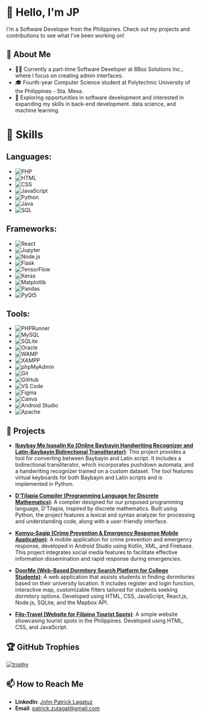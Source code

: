 # 👋 Hello, I'm JP

I'm a Software Developer from the Philippines. Check out my projects and contributions to see what I’ve been working on!

## 📝 About Me

- 👨‍💻 Currently a part-time Software Developer at 8Box Solutions Inc., where I focus on creating admin interfaces.
- 🎓 Fourth-year Computer Science student at Polytechnic University of the Philippines - Sta. Mesa.
- 🌟 Exploring opportunities in software development and interested in expanding my skills in back-end development. data science, and machine learning.

# 🌟 Skills

## **Languages**:
- ![PHP](https://img.shields.io/badge/-PHP-4F5D95?style=flat&logo=php&logoColor=white)
- ![HTML](https://img.shields.io/badge/-HTML-E34F26?style=flat&logo=html5&logoColor=white)
- ![CSS](https://img.shields.io/badge/-CSS-1572B6?style=flat&logo=css3&logoColor=white)
- ![JavaScript](https://img.shields.io/badge/-JavaScript-F7DF1E?style=flat&logo=javascript&logoColor=black)
- ![Python](https://img.shields.io/badge/-Python-3776AB?style=flat&logo=python&logoColor=white)
- ![Java](https://img.shields.io/badge/-Java-007396?style=flat&logo=java&logoColor=white)
- ![SQL](https://img.shields.io/badge/-SQL-003B57?style=flat&logo=sqlite&logoColor=white)

## **Frameworks**:
- ![React](https://img.shields.io/badge/-React-61DAFB?style=flat&logo=react&logoColor=black)
- ![Jupyter](https://img.shields.io/badge/-Jupyter-F37626?style=flat&logo=jupyter&logoColor=white)
- ![Node.js](https://img.shields.io/badge/-Node.js-8CC84C?style=flat&logo=node.js&logoColor=white)
- ![Flask](https://img.shields.io/badge/-Flask-000000?style=flat&logo=flask&logoColor=white)
- ![TensorFlow](https://img.shields.io/badge/-TensorFlow-FF6F20?style=flat&logo=tensorflow&logoColor=white)
- ![Keras](https://img.shields.io/badge/-Keras-D00000?style=flat&logo=keras&logoColor=white)
- ![Matplotlib](https://img.shields.io/badge/-Matplotlib-0079A1?style=flat&logo=matplotlib&logoColor=white)
- ![Pandas](https://img.shields.io/badge/-Pandas-150458?style=flat&logo=pandas&logoColor=white)
- ![PyQt5](https://img.shields.io/badge/-PyQt5-4B0082?style=flat&logo=python&logoColor=white)

## **Tools**:
- ![PHPRunner](https://img.shields.io/badge/-PHPRunner-2C3E50?style=flat&logo=php&logoColor=white)
- ![MySQL](https://img.shields.io/badge/-MySQL-4479A1?style=flat&logo=mysql&logoColor=white)
- ![SQLite](https://img.shields.io/badge/-SQLite-003B57?style=flat&logo=sqlite&logoColor=white)
- ![Oracle](https://img.shields.io/badge/-Oracle-F80000?style=flat&logo=oracle&logoColor=white)
- ![WAMP](https://img.shields.io/badge/-WAMP-6C8EBF?style=flat&logo=wamp&logoColor=white)
- ![XAMPP](https://img.shields.io/badge/-XAMPP-FB7A24?style=flat&logo=xampp&logoColor=white)
- ![phpMyAdmin](https://img.shields.io/badge/-phpMyAdmin-6C5B9D?style=flat&logo=phpmyadmin&logoColor=white)
- ![Git](https://img.shields.io/badge/-Git-F05032?style=flat&logo=git&logoColor=white)
- ![GitHub](https://img.shields.io/badge/-GitHub-181717?style=flat&logo=github&logoColor=white)
- ![VS Code](https://img.shields.io/badge/-VS%20Code-007ACC?style=flat&logo=visual-studio-code&logoColor=white)
- ![Figma](https://img.shields.io/badge/-Figma-F24E1E?style=flat&logo=figma&logoColor=white)
- ![Canva](https://img.shields.io/badge/-Canva-00C4CC?style=flat&logo=canva&logoColor=white)
- ![Android Studio](https://img.shields.io/badge/-Android%20Studio-3DDC84?style=flat&logo=android-studio&logoColor=white)
- ![Apache](https://img.shields.io/badge/-Apache-D22128?style=flat&logo=apache&logoColor=white)

## 💼 Projects

- **[Ibaybay Mo Isasalin Ko (Online Baybayin Handwriting Recognizer and Latin-Baybayin Bidirectional Transliterator)](https://github.com/jaypeepeep/Ibaybay-Mo-Isasalin-Ko)**: This project provides a tool for converting between Baybayin and Latin script. It includes a bidirectional transliterator, which incorporates pushdown automata, and a handwriting recognizer trained on a custom dataset. The tool features virtual keyboards for both Baybayin and Latin scripts and is implemented in Python.

- **[D’Tilapia Compiler (Programming Language for Discrete Mathematics)](https://github.com/jaypeepeep/D-Tilapia-Compiler)**: A compiler designed for our proposed programming language, D'Tilapia, inspired by discrete mathematics. Built using Python, the project features a lexical and syntax analyzer for processing and understanding code, along with a user-friendly interface.

- **[Komyu-Sagip (Crime Prevention & Emergency Response Mobile Application)](https://github.com/jaypeepeep/Komyu-Sagip-Mobile-Application)**: A mobile application for crime prevention and emergency response, developed in Android Studio using Kotlin, XML, and Firebase. This project integrates social media features to facilitate effective information dissemination and rapid response during emergencies.

- **[DoorMe (Web-Based Dormitory Search Platform for College Students)](https://github.com/jaypeepeep/DoorMe)**: A web application that assists students in finding dormitories based on their university location. It includes register and login function, interactive map, customizable filters tailored for students seeking dormitory options. Developed using HTML, CSS, JavaScript, React.js, Node.js, SQLite, and the Mapbox API.

- **[Filo-Travel (Website for Filipino Tourist Spots)](https://github.com/jaypeepeep/Filo-Travel)**: A simple website showcasing tourist spots in the Philippines. Developed using HTML, CSS, and JavaScript.

## 🏆 GitHub Trophies

[![trophy](https://github-profile-trophy.vercel.app/?username=jaypeepeep&theme=onedark)](https://github.com/ryo-ma/github-profile-trophy)

## 📫 How to Reach Me

- **LinkedIn**: [John Patrick Lagatuz](https://www.linkedin.com/in/john-patrick-lagatuz-885422144/)
- **Email**: [patrick.zutagal@gmail.com](patrick.zutagal@gmail.com)

